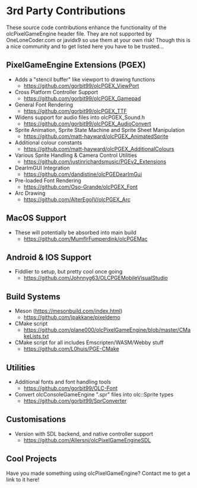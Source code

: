 # 3rd Party Contributions

These source code contributions enhance the functionality of the olcPixelGameEngine header file. They are not supported by OneLoneCoder.com or javidx9 so use them at your own risk! Though this is a nice community and to get listed here you have to be trusted...

## PixelGameEngine Extensions (PGEX)
* Adds a "stencil buffer" like viewport to drawing functions
  * https://github.com/gorbit99/olcPGEX_ViewPort
* Cross Platform Controller Support
  * https://github.com/gorbit99/olcPGEX_Gamepad
* General Font Rendering
  * https://github.com/gorbit99/olcPGEX_TTF
* Widens support for audio files into olcPGEX_Sound.h
  * https://github.com/gorbit99/olcPGEX_AudioConvert
* Sprite Animation, Sprite State Machine and Sprite Sheet Manipulation
  * https://github.com/matt-hayward/olcPGEX_AnimatedSprite
* Additional colour constants
  * https://github.com/matt-hayward/olcPGEX_AdditionalColours  
* Various Sprite Handling & Camera Control Utilities
  * https://github.com/justinrichardsmusic/PGEv2_Extensions
* DearImGUI Integration
  * https://github.com/dandistine/olcPGEDearImGui
* Pre-loaded Font Rendering
  * https://github.com/Oso-Grande/olcPGEX_Font
* Arc Drawing
  * https://github.com/AlterEgoIV/olcPGEX_Arc
  
## MacOS Support
* These will potentially be absorbed into main build
  * https://github.com/MumflrFumperdink/olcPGEMac
 
## Android & IOS Support
* Fiddlier to setup, but pretty cool once going
  * https://github.com/Johnnyg63/OLCPGEMobileVisualStudio

## Build Systems
* Meson (https://mesonbuild.com/index.html)
  * https://github.com/jpakkane/pixeldemo
* CMake script 
  * https://github.com/plane000/olcPixelGameEngine/blob/master/CMakeLists.txt 
* CMake script for all includes Emscripten/WASM/Webby stuff
  * https://github.com/L0huis/PGE-CMake

## Utilities
* Additional fonts and font handling tools 
  * https://github.com/gorbit99/OLC-Font
* Convert olcConsoleGameEngine ".spr" files into olc::Sprite types 
  * https://github.com/gorbit99/SprConverter

## Customisations
* Version with SDL backend, and native controller support
  * https://github.com/Allersnj/olcPixelGameEngineSDL

## Cool Projects
Have you made something using olcPixelGameEngine? Contact me to get a link to it here!
